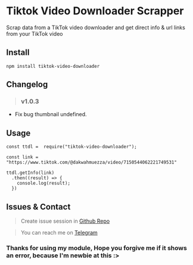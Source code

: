 # Tiktok Video Downloader Scrapper
Scrap data from a TikTok video downloader and get direct info & url links from your TikTok video

## Install
```
npm install tiktok-video-downloader
```

## Changelog
> ### v1.0.3
- Fix bug thumbnail undefined.

## Usage
```
const ttdl =  require("tiktok-video-downloader");

const link = "https://www.tiktok.com/@dakwahmuezza/video/7150544062221749531"

ttdl.getInfo(link)
  .then((result) => {
    console.log(result);
  })
```

## Issues & Contact
> Create issue session in [Github Repo](https://github.com/Aromakelapa/tiktok-video-downloader/issues)

> You can reach me on [Telegram](https://t.me/Aromakelapa)

### Thanks for using my module, Hope you forgive me if it shows an error, because I'm newbie at this :>